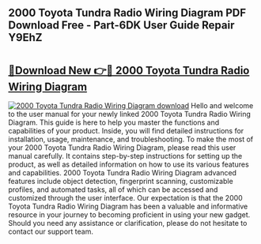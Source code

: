 ## 2000 Toyota Tundra Radio Wiring Diagram PDF Download Free - Part-6DK User Guide Repair Y9EhZ

# <h2><a href="http://dfj4jqv.blite.top/?on=2000+Toyota+Tundra+Radio+Wiring+Diagram">🔗Download New 👉🔴 2000 Toyota Tundra Radio Wiring Diagram</a></h2>

[![2000 Toyota Tundra Radio Wiring Diagram download](https://i.imgur.com/lujVjoI.png)](http://dfj4jqv.blite.top/?on=2000+Toyota+Tundra+Radio+Wiring+Diagram)
Hello and welcome to the user manual for your newly linked 2000 Toyota Tundra Radio Wiring Diagram. This guide is here to help you master the functions and capabilities of your product. Inside, you will find detailed instructions for installation, usage, maintenance, and troubleshooting. To make the most of your 2000 Toyota Tundra Radio Wiring Diagram, please read this user manual carefully. It contains step-by-step instructions for setting up the product, as well as detailed information on how to use its various features and capabilities. 2000 Toyota Tundra Radio Wiring Diagram advanced features include object detection, fingerprint scanning, customizable profiles, and automated tasks, all of which can be accessed and customized through the user interface. Our expectation is that the 2000 Toyota Tundra Radio Wiring Diagram has been a valuable and informative resource in your journey to becoming proficient in using your new gadget. Should you need any assistance or clarification, please do not hesitate to contact our support team.
